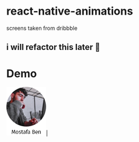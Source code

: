 ﻿# react-native-animations
screens taken from dribbble

## i will refactor this later 🎵

# Demo

![ChatUI](./assets/images/me.png)|
